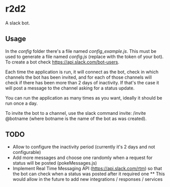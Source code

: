 # r2d2

A slack bot.

## Usage

In the *config* folder there's a file named *config_example.js*. This must be used to generate a file named *config.js* (replace with the token of your bot). To create a bot check https://api.slack.com/bot-users.

Each time the application is run, it will connect as the bot, check in which channels the bot has been invited, and for each of those channels will check if there has been more than 2 days of inactivity. If that's the case it will post a message to the channel asking for a status update.

You can run the application as many times as you want, ideally it should be run once a day.

To invite the bot to a channel, use the slack command invite: /invite @botname (where botname is the name of the bot as was created).

## TODO

* Allow to configure the inactivity period (currently it's 2 days and not configurable)
* Add more messages and choose one randomly when a request for status will be posted (pokeMessages.js)
* Implement Real Time Messaging API (https://api.slack.com/rtm) so that the bot can check when a status was posted after it required one
** This would allow in the future to add new integrations / responses / services
